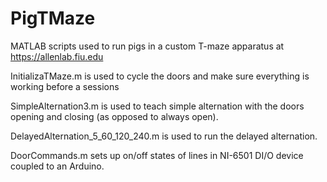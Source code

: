# PigTMaze
MATLAB scripts used to run pigs in a custom T-maze apparatus at https://allenlab.fiu.edu

InitializaTMaze.m is used to cycle the doors and make sure everything is working before a sessions

SimpleAlternation3.m is used to teach simple alternation with the doors opening and closing (as opposed to always open).

DelayedAlternation_5_60_120_240.m is used to run the delayed alternation.

DoorCommands.m sets up on/off states of lines in NI-6501 DI/O device coupled to an Arduino.
